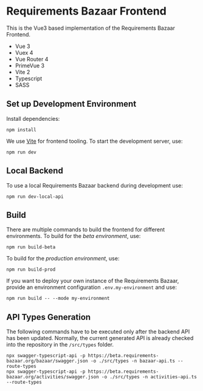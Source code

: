 # Requirements Bazaar Frontend
This is the Vue3 based implementation of the Requirements Bazaar Frontend.

- Vue 3
- Vuex 4
- Vue Router 4
- PrimeVue 3
- Vite 2
- Typescript
- SASS

## Set up Development Environment
Install dependencies:
```
npm install
```
We use [Vite](https://vitejs.dev/) for frontend tooling.
To start the development server, use:
```
npm run dev
```

## Local Backend

To use a local Requirements Bazaar backend during development use:
```
npm run dev-local-api
```

## Build

There are multiple commands to build the frontend for different environments.
To build for the *beta environment*, use:
```
npm run build-beta
```

To build for the *production environment*, use:
```
npm run build-prod
```

If you want to deploy your own instance of the Requirements Bazaar, provide an environment configuration `.env.my-environment` and use:
```
npm run build -- --mode my-environment
```


## API Types Generation
The following commands have to be executed only after the backend API has been updated. Normally, the
current generated API is already checked into the repository in the `/src/types` folder.

```
npx swagger-typescript-api -p https://beta.requirements-bazaar.org/bazaar/swagger.json -o ./src/types -n bazaar-api.ts --route-types
npx swagger-typescript-api -p https://beta.requirements-bazaar.org/activities/swagger.json -o ./src/types -n activities-api.ts --route-types
```
